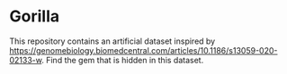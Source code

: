 # Gorilla
This repository contains an artificial dataset inspired by https://genomebiology.biomedcentral.com/articles/10.1186/s13059-020-02133-w.
Find the gem that is hidden in this dataset.
